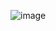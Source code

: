 ![image](https://github.com/MariaClaraCorecha/Calculadora-com-JavaScript/assets/152640858/38dda58f-4c93-4d36-b23e-57366343063f)
